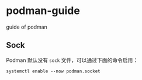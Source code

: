 # podman-guide
guide of podman

## Sock
Podman 默认没有 `sock` 文件，可以通过下面的命令启用：

```shell
systemctl enable --now podman.socket
```

